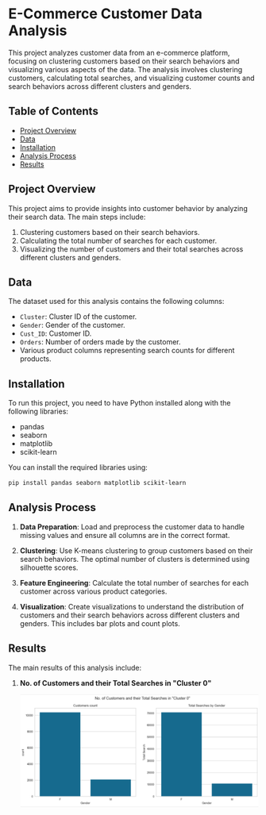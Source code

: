 # E-Commerce Customer Data Analysis

This project analyzes customer data from an e-commerce platform, focusing on clustering customers based on their search behaviors and visualizing various aspects of the data. The analysis involves clustering customers, calculating total searches, and visualizing customer counts and search behaviors across different clusters and genders.

## Table of Contents

- [Project Overview](#project-overview)
- [Data](#data)
- [Installation](#installation)
- [Analysis Process](#analysis-process)
- [Results](#results)

## Project Overview

This project aims to provide insights into customer behavior by analyzing their search data. The main steps include:

1. Clustering customers based on their search behaviors.
2. Calculating the total number of searches for each customer.
3. Visualizing the number of customers and their total searches across different clusters and genders.

## Data

The dataset used for this analysis contains the following columns:

- `Cluster`: Cluster ID of the customer.
- `Gender`: Gender of the customer.
- `Cust_ID`: Customer ID.
- `Orders`: Number of orders made by the customer.
- Various product columns representing search counts for different products.

## Installation

To run this project, you need to have Python installed along with the following libraries:

- pandas
- seaborn
- matplotlib
- scikit-learn

You can install the required libraries using:

```bash
pip install pandas seaborn matplotlib scikit-learn
```

## Analysis Process

1. **Data Preparation**: Load and preprocess the customer data to handle missing values and ensure all columns are in the correct format.
   
2. **Clustering**: Use K-means clustering to group customers based on their search behaviors. The optimal number of clusters is determined using silhouette scores.

3. **Feature Engineering**: Calculate the total number of searches for each customer across various product categories.

4. **Visualization**: Create visualizations to understand the distribution of customers and their search behaviors across different clusters and genders. This includes bar plots and count plots.

## Results

The main results of this analysis include:

1. **No. of Customers and their Total Searches in "Cluster 0"**

   ![Customers count](https://github.com/PayalMh5/customer-segmentation/blob/main/Customers%20and%20their%20Total%20Searches.png)

